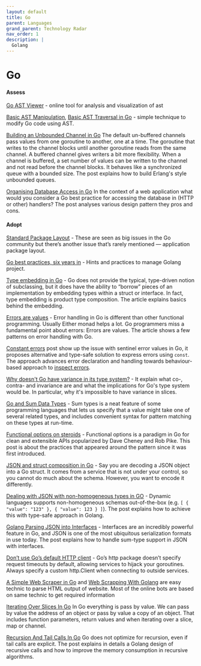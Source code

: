 ```yaml
---
layout: default
title: Go
parent: Languages
grand_parent: Technology Radar
nav_order: 1
description: |
  Golang
---
```


# Go

#### Assess

[Go AST Viewer](http://goast.yuroyoro.net) - online tool for analysis and visualization of ast

[Basic AST Manipulation](https://zupzup.org/ast-manipulation-go/), [Basic AST Traversal in Go](https://zupzup.org/go-ast-traversal/) - simple technique to modify Go code using AST.

[Building an Unbounded Channel in Go](https://medium.com/capital-one-tech/building-an-unbounded-channel-in-go-789e175cd2cd) 
The default un-buffered channels pass values from one goroutine to another, one at a time. The goroutine that writes to the channel blocks until another goroutine reads from the same channel. A buffered channel gives writers a bit more flexibility. When a channel is buffered, a set number of values can be written to the channel and not read before the channel blocks. It behaves like a synchronized queue with a bounded size. The post explains how to build Erlang's style unbounded queues.

[Organising Database Access in Go](https://www.alexedwards.net/blog/organising-database-access) In the context of a web application what would you consider a Go best practice for accessing the database in (HTTP or other) handlers? The post analyses various design pattern they pros and cons.

#### Adopt

[Standard Package Layout](https://medium.com/@benbjohnson/standard-package-layout-7cdbc8391fc1) - These are seen as big issues in the Go community but there’s another issue that’s rarely mentioned — application package layout.

[Go best practices, six years in](https://peter.bourgon.org/go-best-practices-2016/) - Hints and practices to manage Golang project.

[Type embedding in Go](https://travix.io/type-embedding-in-go-ba40dd4264df) - Go does not provide the typical, type-driven notion of subclassing, but it does have the ability to “borrow” pieces of an implementation by embedding types within a struct or interface. In fact, type embedding is product type composition. The article explains basics behind the embedding.

[Errors are values](https://blog.golang.org/errors-are-values) - Error handling in Go is different than other functional programming. Usually Either monad helps a lot. Go programmers miss a fundamental point about errors: Errors are values. The article shows a few patterns on error handling with Go.

[Constant errors](https://dave.cheney.net/2016/04/07/constant-errors) post show up the issue with sentinel error values in Go, it proposes alternative and type-safe solution to express errors using `const`. The approach advances error declaration and handling towards behaviour-based approach to [inspect errors](https://dave.cheney.net/2014/12/24/inspecting-errors). 


[Why doesn't Go have variance in its type system?](https://blog.merovius.de/2018/06/03/why-doesnt-go-have-variance-in.html) - It explain what co-, contra- and invariance are and what the implications for Go's type system would be. In particular, why it's impossible to have variance in slices.

[Go and Sum Data Types](https://eli.thegreenplace.net/2018/go-and-algebraic-data-types/) - Sum types is a neat feature of some programming languages that lets us specify that a value might take one of several related types, and includes convenient syntax for pattern matching on these types at run-time.

[Functional options on steroids](https://sagikazarmark.hu/blog/functional-options-on-steroids/) - Functional options is a paradigm in Go for clean and extensible APIs popularized by Dave Cheney and Rob Pike. This post is about the practices that appeared around the pattern since it was first introduced.

[JSON and struct composition in Go](https://attilaolah.eu/2014/09/10/json-and-struct-composition-in-go/) - Say you are decoding a JSON object into a Go struct. It comes from a service that is not under your control, so you cannot do much about the schema. However, you want to encode it differently.

[Dealing with JSON with non-homogeneous types in GO](https://engineering.bitnami.com/articles/dealing-with-json-with-non-homogeneous-types-in-go.html) - Dynamic languages supports non-homogeneous schemas out-of-the-box (e.g. `[ { "value": "123" }, { "value": 123 } ]`). The post explains how to achieve this with type-safe approach in Golang.

[Golang Parsing JSON into Interfaces](https://endophage.com/post/golang-parse-to-interface/) - Interfaces are an incredibly powerful feature in Go, and JSON is one of the most ubiquitous serialization formats in use today. The post explains how to handle sum-type support in JSON with interfaces.

[Don’t use Go’s default HTTP client](https://medium.com/@nate510/don-t-use-go-s-default-http-client-4804cb19f779) - Go’s http package doesn’t specify request timeouts by default, allowing services to hijack your goroutines. Always specify a custom http.Client when connecting to outside services.

[A Simple Web Scraper in Go](https://schier.co/blog/a-simple-web-scraper-in-go) and [Web Scrapping With Golang](https://ednsquare.com/story/web-scrapping-with-golang-------yvPXsw) are easy technic to parse HTML output of website. Most of the online bots are based on same technic to get required information

[Iterating Over Slices In Go](https://www.ardanlabs.com/blog/2013/09/iterating-over-slices-in-go.html) In Go everything is pass by value. We can pass by value the address of an object or pass by value a copy of an object. That includes function parameters, return values and when iterating over a slice, map or channel. 

[Recursion And Tail Calls In Go](https://www.ardanlabs.com/blog/2013/09/recursion-and-tail-calls-in-go_26.html) Go does not optimize for recursion, even if tail calls are explicit. The post explains in details a Golang design of recursive calls and how to improve the memory consumption in recursive algorithms.
